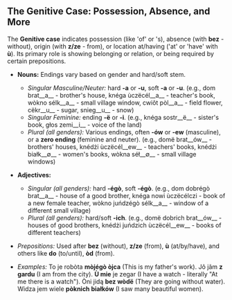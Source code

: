 ## The Genitive Case: Possession, Absence, and More

The __Genitive case__ indicates possession (like 'of' or 's), absence (with __bez__ - without), origin (with __z/ze__ - from), or location at/having ('at' or 'have' with __ù__). Its primary role is showing belonging or relation, or being required by certain prepositions.

*   __Nouns:__ Endings vary based on gender and hard/soft stem.
    
    *   _Singular Masculine/Neuter:_ hard __-a__ or __-u__, soft __-a__ or __-u__. (e.g., dom brat__a__ - brother's house, knéga ùczëcél__a__ - teacher's book, wòkno sélk__a__ - small village window, cwiôt pòl__a__ - field flower, cëkr__u__ - sugar, snieg__u__ - snow)
    *   _Singular Feminine:_ ending __-ë__ or __-i__. (e.g., knéga sostr__ë__ - sister's book, głos zemi__i__ - voice of the land)
    *   _Plural (all genders):_ Various endings, often __-ów__ or __-ew__ (masculine), or a __zero ending__ (feminine and neuter). (e.g., domë brat__ów__ - brothers' houses, knédżi ùczëcél__ew__ - teachers' books, knédżi białk__∅__ - women's books, wòkna séł__∅__ - small village windows)
    
    
    
*   __Adjectives:__
    
    *   _Singular (all genders):_ hard __-égò__, soft __-égò__. (e.g., dom dobrégò brat__a__ - house of a good brother, knéga nowi ùczëcélczi - book of a new female teacher, wòkno juńdzégò sélk__a__ - window of a different small village)
    *   _Plural (all genders):_ hard/soft __-ich__. (e.g., domë dobrich brat__ów__ - houses of good brothers, knédżi juńdzich ùczëcél__ew__ - books of different teachers)
    
    
    
*   _Prepositions:_ Used after __bez__ (without), __z/ze__ (from), __ù__ (at/by/have), and others like __do__ (to/until), __òd__ (from).
*   _Examples:_ To je robòta __mòjégò òjca__ (This is my father's work). Jô jãm __z gardu__ (I am from the city). __Ù mie__ je zegar (I have a watch - literally "At me there is a watch"). Òni jidą __bez wòdë__ (They are going without water). Widza jem wiele __pòknich białków__ (I saw many beautiful women).